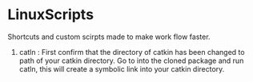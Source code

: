 # LinuxScripts
Shortcuts and custom scirpts made to make work flow faster.

1. catln : First confirm that the directory of catkin has been changed to path of your catkin directory. Go to into the cloned package and run catln, this will create a symbolic link into your catkin directory. 
